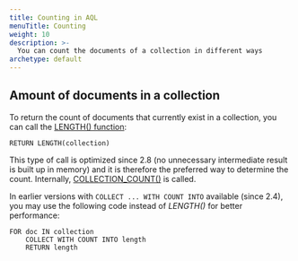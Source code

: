 ```yaml
---
title: Counting in AQL
menuTitle: Counting
weight: 10
description: >-
  You can count the documents of a collection in different ways
archetype: default
---
```

## Amount of documents in a collection

To return the count of documents that currently exist in a collection,
you can call the [LENGTH() function](../functions/array.md#length):

```aql
RETURN LENGTH(collection)
```

This type of call is optimized since 2.8 (no unnecessary intermediate result
is built up in memory) and it is therefore the preferred way to determine the count.
Internally, [COLLECTION_COUNT()](../functions/miscellaneous.md#collection_count) is called.

In earlier versions with `COLLECT ... WITH COUNT INTO` available (since 2.4),
you may use the following code instead of *LENGTH()* for better performance:

```aql
FOR doc IN collection
    COLLECT WITH COUNT INTO length
    RETURN length
```
